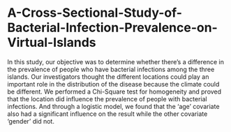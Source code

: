 # A-Cross-Sectional-Study-of-Bacterial-Infection-Prevalence-on-Virtual-Islands
In this study, our objective was to determine whether there’s a difference in the prevalence of people who have bacterial infections among the three islands. Our investigators thought the different locations could play an important role in the distribution of the disease because the climate could be different. We performed a Chi-Square test for homogeneity and proved that the location did influence the prevalence of people with bacterial infections. And through a logistic model, we found that the ‘age’ covariate also had a significant influence on the result while the other covariate ‘gender’ did not.
